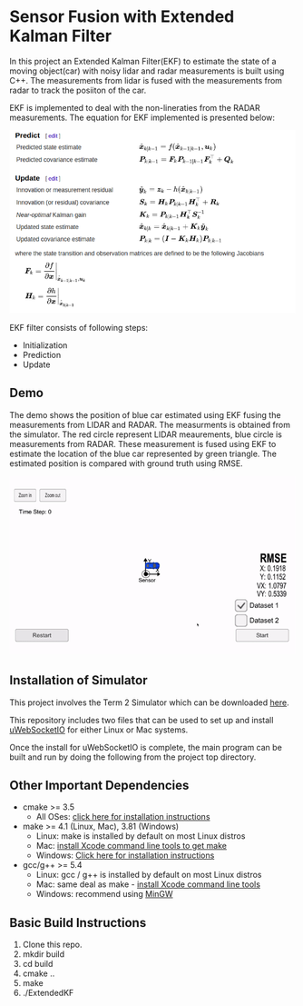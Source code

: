 # Sensor Fusion with Extended Kalman Filter

In this project an Extended Kalman Filter(EKF) to estimate the state of a moving object(car) with noisy lidar and radar measurements is built using C++. The measurements from lidar is fused with the measurements from radar to track the posiiton of the car. 

EKF is implemented to deal with the non-lineraties from the RADAR measurements. 
The equation for EKF implemented is presented below:

![](Images/ekf_equations.png)

EKF filter consists of following steps:
<ul><li> Initialization</li>
	<li> Prediction</li>
	<li> Update </li></ul>

## Demo
The demo shows the position of blue car estimated using EKF fusing the measurements from LIDAR and RADAR.  The measurments is obtained from the simulator. The red circle represent LIDAR meaurements, blue circle is measurements from RADAR. These measurement is fused using EKF to estimate the location of the blue car represented by green triangle. The estimated position is compared with ground truth using RMSE.   

![](Images/demo.gif)


## Installation of Simulator
This project involves the Term 2 Simulator which can be downloaded [here](https://github.com/udacity/self-driving-car-sim/releases).

This repository includes two files that can be used to set up and install [uWebSocketIO](https://github.com/uWebSockets/uWebSockets) for either Linux or Mac systems. 

Once the install for uWebSocketIO is complete, the main program can be built and run by doing the following from the project top directory.

## Other Important Dependencies

* cmake >= 3.5
  * All OSes: [click here for installation instructions](https://cmake.org/install/)
* make >= 4.1 (Linux, Mac), 3.81 (Windows)
  * Linux: make is installed by default on most Linux distros
  * Mac: [install Xcode command line tools to get make](https://developer.apple.com/xcode/features/)
  * Windows: [Click here for installation instructions](http://gnuwin32.sourceforge.net/packages/make.htm)
* gcc/g++ >= 5.4
  * Linux: gcc / g++ is installed by default on most Linux distros
  * Mac: same deal as make - [install Xcode command line tools](https://developer.apple.com/xcode/features/)
  * Windows: recommend using [MinGW](http://www.mingw.org/)

## Basic Build Instructions

1. Clone this repo.
2. mkdir build
3. cd build
4. cmake ..
5. make
6. ./ExtendedKF


